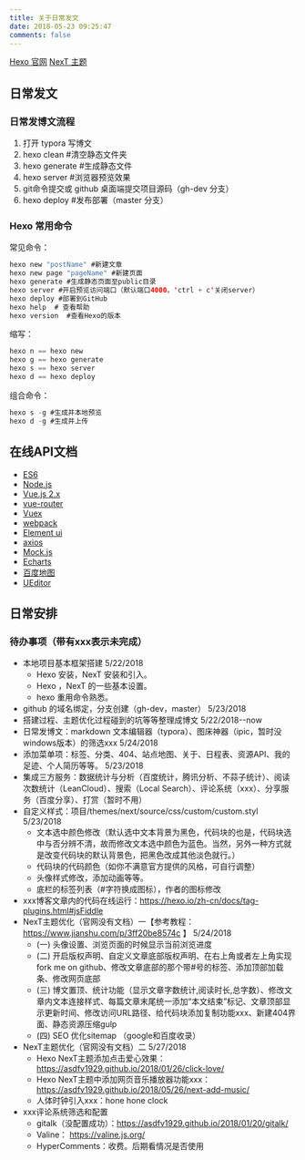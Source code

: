 ```yaml
---
title: 关于日常发文
date: 2018-05-23 09:25:47
comments: false
---
```


[Hexo 官网](https://hexo.io/zh-cn/)
[NexT 主题](http://theme-next.iissnan.com/)

## 日常发文

### 日常发博文流程
1. 打开 typora 写博文
2. hexo clean #清空静态文件夹
3. hexo generate #生成静态文件
4. hexo server #浏览器预览效果
5. git命令提交或 github 桌面端提交项目源码（gh-dev 分支）
6. hexo deploy #发布部署（master 分支）

### Hexo 常用命令
常见命令：

```swift
hexo new "postName" #新建文章
hexo new page "pageName" #新建页面
hexo generate #生成静态页面至public目录
hexo server #开启预览访问端口（默认端口4000，'ctrl + c'关闭server）
hexo deploy #部署到GitHub
hexo help  # 查看帮助
hexo version  #查看Hexo的版本
```

缩写：

```swift
hexo n == hexo new
hexo g == hexo generate
hexo s == hexo server
hexo d == hexo deploy
```
组合命令：

```swift
hexo s -g #生成并本地预览
hexo d -g #生成并上传
```

## 在线API文档
* [ ES6 ](http://es6.ruanyifeng.com/)
* [ Node.js ](https://nodejs.org/en/)
* [ Vue.js 2.x ](https://vuefe.cn/)
* [ vue-router ](https://router.vuejs.org/zh-cn/) 
* [ Vuex ](https://vuex.vuejs.org/zh-cn/) 
* [ webpack ](https://webpack.js.org/)
* [ Element ui ](http://element.eleme.io/#/zh-CN)
* [ axios ](https://github.com/axios/axios)
* [ Mock.js ](http://mockjs.com/)
* [ Echarts ](http://echarts.baidu.com/) 
* [ 百度地图 ](http://lbsyun.baidu.com/index.php?title=jspopular)
* [ UEditor ](http://ueditor.baidu.com/website/)

## 日常安排

### 待办事项（带有xxx表示未完成）
* 本地项目基本框架搭建     5/22/2018
   * Hexo 安装，NexT 安装和引入。
   * Hexo ，NexT 的一些基本设置。
   * hexo 重用命令熟悉。
* github 的域名绑定，分支创建（gh-dev，master）    5/23/2018
* 搭建过程、主题优化过程碰到的坑等等整理成博文    5/22/2018--now
* 日常发博文：markdown 文本编辑器（typora）、图床神器（ipic，暂时没windows版本）的筛选xxx  5/24/2018
* 添加菜单项：标签、分类、404、站点地图、关于、日程表、资源API、我的足迹、个人简历等等。    5/23/2018
* 集成三方服务：数据统计与分析（百度统计，腾讯分析、不蒜子统计）、阅读次数统计（LeanCloud）、搜索（Local Search）、评论系统（xxx）、分享服务（百度分享）、打赏（暂时不用）
* 自定义样式：项目/themes/next/source/css/custom/custom.styl  5/23/2018
  * 文本选中颜色修改（默认选中文本背景为黑色，代码块的也是，代码块选中与否分辨不清，故而修改文本选中颜色为蓝色。当然，另外一种方式就是改变代码块的默认背景色，把黑色改成其他淡色就行。）
  * 代码块的代码颜色（如你不满意官方提供的风格，可自行调整）
  * 头像样式修改，添加动画等等。
  * 底栏的标签列表（#字符换成图标），作者的图标修改
* xxx博客文章内的代码在线运行：https://hexo.io/zh-cn/docs/tag-plugins.html#jsFiddle
* NexT主题优化（官网没有文档）一【参考教程：https://www.jianshu.com/p/3ff20be8574c 】  5/24/2018
  * (一)  头像设置、浏览页面的时候显示当前浏览进度
  * (二) 开启版权声明、自定义文章底部版权声明、在右上角或者左上角实现fork me on github、修改文章底部的那个带#号的标签、添加顶部加载条、修改网页底部
  * (三) 博文置顶、统计功能（显示文章字数统计,阅读时长,总字数）、修改文章内文本连接样式、每篇文章末尾统一添加“本文结束”标记、文章顶部显示更新时间、修改访问URL路径、给代码块添加复制功能xxx、新建404界面、静态资源压缩gulp
  * (四) SEO 优化sitemap （google和百度收录）
* NexT主题优化（官网没有文档）二    5/27/2018
  * Hexo NexT主题添加点击爱心效果： https://asdfv1929.github.io/2018/01/26/click-love/
  * Hexo NexT主题中添加网页音乐播放器功能xxx：https://asdfv1929.github.io/2018/05/26/next-add-music/
  * 人体时钟引入xxx：hone hone clock
* xxx评论系统筛选和配置  
  * gitalk（没配置成功）：https://asdfv1929.github.io/2018/01/20/gitalk/
  * Valine： https://valine.js.org/
  * HyperComments：收费。后期看情况是否使用
